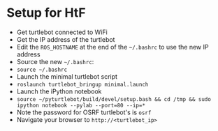# Setup for HtF

- Get turtlebot connected to WiFi
- Get the IP address of the turtlebot
- Edit the `ROS_HOSTNAME` at the end of the `~/.bashrc` to use the new IP address
- Source the new `~/.bashrc`:
 - `source ~/.bashrc`
- Launch the minimal turtlebot script
 - `roslaunch turtlebot_bringup minimal.launch`
- Launch the iPython notebook
 - `source ~/pyturtlebot/build/devel/setup.bash && cd /tmp && sudo ipython notebook --pylab --port=80 --ip=*`
 - Note the password for OSRF turtlebot's is `osrf`
- Navigate your browser to `http://<turtlebot_ip>`
